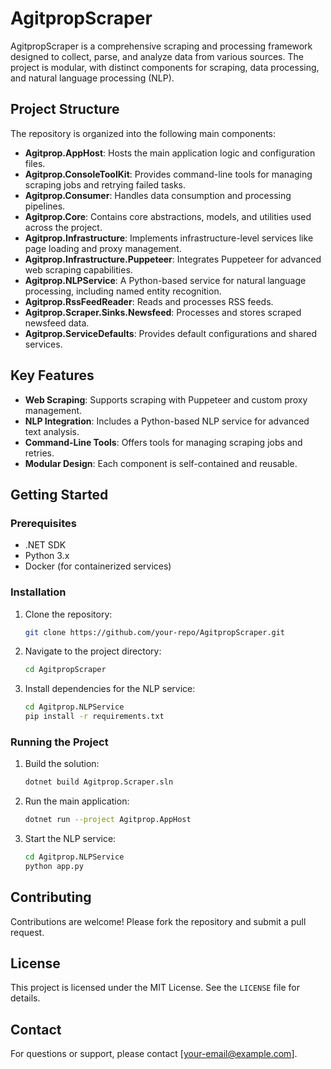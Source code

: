 # AgitpropScraper

AgitpropScraper is a comprehensive scraping and processing framework designed to collect, parse, and analyze data from various sources. The project is modular, with distinct components for scraping, data processing, and natural language processing (NLP).

## Project Structure

The repository is organized into the following main components:

- **Agitprop.AppHost**: Hosts the main application logic and configuration files.
- **Agitprop.ConsoleToolKit**: Provides command-line tools for managing scraping jobs and retrying failed tasks.
- **Agitprop.Consumer**: Handles data consumption and processing pipelines.
- **Agitprop.Core**: Contains core abstractions, models, and utilities used across the project.
- **Agitprop.Infrastructure**: Implements infrastructure-level services like page loading and proxy management.
- **Agitprop.Infrastructure.Puppeteer**: Integrates Puppeteer for advanced web scraping capabilities.
- **Agitprop.NLPService**: A Python-based service for natural language processing, including named entity recognition.
- **Agitprop.RssFeedReader**: Reads and processes RSS feeds.
- **Agitprop.Scraper.Sinks.Newsfeed**: Processes and stores scraped newsfeed data.
- **Agitprop.ServiceDefaults**: Provides default configurations and shared services.

## Key Features

- **Web Scraping**: Supports scraping with Puppeteer and custom proxy management.
- **NLP Integration**: Includes a Python-based NLP service for advanced text analysis.
- **Command-Line Tools**: Offers tools for managing scraping jobs and retries.
- **Modular Design**: Each component is self-contained and reusable.

## Getting Started

### Prerequisites

- .NET SDK
- Python 3.x
- Docker (for containerized services)

### Installation

1. Clone the repository:
   ```bash
   git clone https://github.com/your-repo/AgitpropScraper.git
   ```
2. Navigate to the project directory:
   ```bash
   cd AgitpropScraper
   ```
3. Install dependencies for the NLP service:
   ```bash
   cd Agitprop.NLPService
   pip install -r requirements.txt
   ```

### Running the Project

1. Build the solution:
   ```bash
   dotnet build Agitprop.Scraper.sln
   ```
2. Run the main application:
   ```bash
   dotnet run --project Agitprop.AppHost
   ```
3. Start the NLP service:
   ```bash
   cd Agitprop.NLPService
   python app.py
   ```

## Contributing

Contributions are welcome! Please fork the repository and submit a pull request.

## License

This project is licensed under the MIT License. See the `LICENSE` file for details.

## Contact

For questions or support, please contact [your-email@example.com].